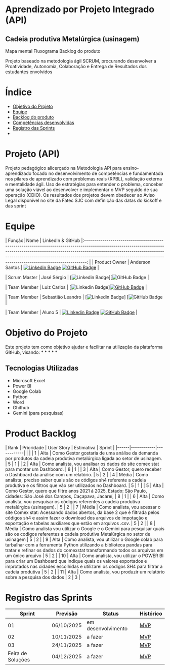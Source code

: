 # Aprendizado por Projeto Integrado (API)
## Cadeia produtiva Metalúrgica (usinagem)
Mapa mental
Fluxograma
Backlog do produto

 

Projeto baseado na metodologia ágil SCRUM, procurando desenvolver a Proatividade, Autonomia, Colaboração e Entrega de Resultados dos estudantes envolvidos

# Índice
* [Objetivo do Projeto](#objetivo-do-projeto)
* [Equipe](#Equipe)
* [Backlog do produto](#Product-Backlog)
* [Competências desenvolvidas](#competências-desenvolvidas)
* [Registro das Sprints](#Registro-das-Sprints)
* 
# Projeto (API) 
Projeto pedagógico alicerçado na Metodologia API para ensino-aprendizado focado no desenvolvimento de competências e fundamentada nos pilares de aprendizado com problemas reais (RPBL), validação externa e mentalidade ágil. 
Uso de estratégias para entender o problema, conceber uma solução viável ao desenvolver e implementar o MVP seguido de sua operação (CDIO). 
Os resultados dos projetos devem obedecer ao Aviso Legal disponível no site da Fatec SJC com definição das datas do kickoff e das sprint

# Equipe
| Função| Nome | LinkedIn & GitHub |:-------------------------------------------------------------------------------------------------------------------------------------------------------------------------------------------------------------------------------------------------------------------------------------------------------------------------: |
| Product Owner |   Anderson Santos        |     [![Linkedin Badge]()](https://www.linkedin.com/in/) [![GitHub Badge]()](https://github.com/) |

| Scrum Master  | José Sérgio |      [![Linkedin Badge](https://www.linkedin.com/in/jos%C3%A9-s%C3%A9rgio-dos-santos-a841ba36a?utm_source=share&utm_campaign=share_via&utm_content=profile&utm_medium=android_app)][![GitHub Badge](https://github.com/JoseSergio414) |

| Team Member   | Luiz Carlos             |         [![Linkedin Badge](https://www.linkedin.com/in/luiscarlosjacare%C3%AD?utm_source=share&utm_campaign=share_via&utm_content=profile&utm_medium=android_app)][![GitHub Badge]()](https://github.com/) |

|  Team Member  | Sebastião Leandro                 |         [![Linkedin Badge](https://www.linkedin.com/in/leandro-leandro-78a273387?utm_source=share&utm_campaign=share_via&utm_content=profile&utm_medium=android_app)] [![GitHub Badge](https://github.com/sebastiao8286) |

|  Team Member  | Aluno 5                 |   [![Linkedin Badge]()](https://www.linkedin.com/in/) [![GitHub Badge]()](https://github.com/)   |



# Objetivo do Projeto
Este projeto tem como objetivo ajudar e facilitar na utilização da plataforma GitHub, visando:
* 
* 
* 
* 
* 


## Tecnologias Utilizadas

* Microsoft Excel
* Power BI
* Google Colab
* Python
* Word
* Ghithub
* Gemini (para pesquisas)



# Product Backlog

| Rank | Prioridade | User Story | Estimativa | Sprint |
|------|------------|------------|            |        |
| 1    | Alta       | Como Gestor gostaria de uma análise da demanda por produtos da cadeia produtiva metalúrgica ligada ao setor de usinagem.                                                                                                              | 5 | 1 |
| 2    | Alta       | Como analista, vou analisar os dados do site comex stat para montar um Dashboard.                                                                                                                                                     | 8 | 1 |
| 3    | Alta       | Como Gestor, quero receber o Dashboard da análise com um relatório.                                                                                                                                                                   | 5 | 2 |
| 4    | Média      | Como analista, preciso saber quais são os códigos sh4 referente a cadeia produtiva e os filtros que vão ser utilizados no Dashboard.                                                                                                  | 5 | 1 |
| 5    | Alta       | Como Gestor, quero que filtre anos 2021 á 2025, Estado: São Paulo, cidades: São José dos Campos, Caçapava, Jacareí,                                                                                                                   | 8 | 1 |
| 6    | Alta       | Como analista, vou pesquisar os códigos referentes a cadeia produtiva metalúrgica (usinagem).                                                                                                                                         | 5 | 2 |
| 7    | Média      | Como analista, vou acessar o site Comex stat: Acessando dados abertos, da base 2 que é filtrada pelos códigos sh4 e assim fazer o download dos arquivos de impotação e exportação e tabelas auxiliares que estão em arquivos .csv.    | 5 | 2 |
| 8    | Média      | Como analista vou utilizar o Google e o Gemini para pesquisar quais são os codigos referentes a cadeia produtiva Metalúrgica no setor de usinagem                                                                                     | 5 | 2 |
| 9    | Alta       | Como analista, vou utilizar o Google colab para tarbalhar com a ferramenta Python utilizando a biblioteca pandas para tratar e refinar os dados do comexstat transformando todos os arquivos em um único arquivo                      | 5 | 2 |
| 10   | Alta       | Como analista, vou utilizar o POWER BI para criar um Dashboard que indique quais os valores exportados e improtados nas cidades escolhidas e utilizarei os códigos SH4 para filtrar a cadeia produtiva                                | 5 | 2 |
| 11   | Alta       | Como analista, vou produzir um relatório sobre a pesquisa dos dados                                                                                                                                                                   | 2 | 3 |





  
# Registro das Sprints

| Sprint            | Previsão   | Status   | Histórico |
|-------------------|------------|----------|-----------|
| 01                | 06/10/2025 | em desenvolvimento  | [MVP](MVP/sp1.md)  |
| 02                | 10/11/2025 | a fazer  | [MVP](MVP/sp2.md)  |
| 03                | 24/11/2025 | a fazer  | [MVP](MVP/sp3.md)  |
| Feira de Soluções | 04/12/2025 | a fazer  | [MVP](#)  |

